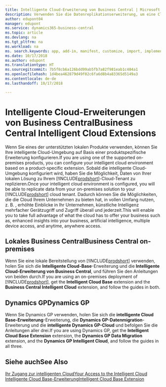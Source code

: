 ```yaml
---
title: Intelligente Cloud-Erweiterung von Business Central | Microsoft Docs
description: Verwenden Sie die Datenreplikationserweiterung, um eine Cloud-Kopie Ihrer Daten zu erstellen, sodass Sie mit der intelligente Cloud verbunden sind.
author: edupont04
manager: edupont
ms.service: dynamics365-business-central
ms.topic: article
ms.devlang: na
ms.tgt_pltfrm: na
ms.workload: na
ms. search.keywords: app, add-in, manifest, customize, import, implement
ms.date: 10/17/2018
ms.author: edupont
ms.translationtype: HT
ms.sourcegitcommit: 7b5f8cb6a126bdd99ab5fb7a82f981eab1c484a1
ms.openlocfilehash: 1d4bea462879d49f02c6fa6d8b4a83365d5149a3
ms.contentlocale: de-de
ms.lasthandoff: 10/17/2018

---
```


# <a name="business-central-intelligent-cloud-extensions"></a><span data-ttu-id="40e3c-103">Intelligente Cloud-Erweiterungen von Business Central</span><span class="sxs-lookup"><span data-stu-id="40e3c-103">Business Central Intelligent Cloud Extensions</span></span>

<span data-ttu-id="40e3c-104">Wenn Sie eines der unterstützten lokalen Produkte verwenden, können Sie Ihre intelligente Cloud-Umgebung auf Basis einer produktspezifische Erweiterung konfigurieren.</span><span class="sxs-lookup"><span data-stu-id="40e3c-104">If you are using one of the supported on-premises products, you can configure your intelligent cloud environment based on a product-specific extension.</span></span> <span data-ttu-id="40e3c-105">Sobald die intelligente Cloud-Umgebung konfiguriert wird, haben Sie die Möglichkeit, Daten von Ihrer lokalen Lösung zu Ihrem [!INCLUDE[prodshort](includes/prodshort.md)]-Cloud-Tenant zu replizieren.</span><span class="sxs-lookup"><span data-stu-id="40e3c-105">Once your intelligent cloud environment is configured, you will be able to replicate data from your on-premises solution to your [!INCLUDE[prodshort](includes/prodshort.md)] cloud tenant.</span></span> <span data-ttu-id="40e3c-106">Dadurch können Sie die Möglichkeiten, die die Cloud Ihrem Unternehmen zu bieten hat, in vollen Umfang nutzen, z. B. , erhöhte Einblicke in Ihr Unternehmen, künstliche Intelligenz mehrfacher Gerätzugriff und Zugriff überall und jederzeit.</span><span class="sxs-lookup"><span data-stu-id="40e3c-106">This will enable you to take full advantage of what the cloud has to offer your business such as, enhanced insights into your business, artificial intelligence, multiple device access, and anytime, anywhere access.</span></span>  

## <a name="business-central-on-premises"></a><span data-ttu-id="40e3c-107">Lokales Business Central</span><span class="sxs-lookup"><span data-stu-id="40e3c-107">Business Central on-premises</span></span>
<span data-ttu-id="40e3c-108">Wenn Sie eine lokale Bereitstellung von [!INCLUDE[prodshort](includes/prodshort.md)] verwenden, holen Sie sich die **Intelligente Cloud-Base**-Erweiterung und die **Intelligente Cloud-Erweiterung von Business Central**, und führen Sie den Anleitungen von beiden durch.</span><span class="sxs-lookup"><span data-stu-id="40e3c-108">If you are using an on-premises deployment of [!INCLUDE[prodshort](includes/prodshort.md)], get the **Intelligent Cloud Base** extension and the **Business Central Intelligent Cloud** extension, and follow the guides in both.</span></span>  

## <a name="dynamics-gp"></a><span data-ttu-id="40e3c-109">Dynamics GP</span><span class="sxs-lookup"><span data-stu-id="40e3c-109">Dynamics GP</span></span>
<span data-ttu-id="40e3c-110">Wenn Sie Dynamics GP verwenden, holen Sie sich die **intelligente Cloud Base-Erweiterung**-Erweiterung, die  **Dynamics GP-Datenmigration**-Erweiterung und die **intelligente Dynamics GP-Cloud** und befolgen Sie die Anleitungen aller drei.</span><span class="sxs-lookup"><span data-stu-id="40e3c-110">If you are using Dynamics GP, get the **Intelligent Cloud Base Extension** extension, the **Dynamics GP Data Migration** extension, and the **Dynamics GP Intelligent Cloud**, and follow the guides in all three.</span></span>  

## <a name="see-also"></a><span data-ttu-id="40e3c-111">Siehe auch</span><span class="sxs-lookup"><span data-stu-id="40e3c-111">See Also</span></span>

[<span data-ttu-id="40e3c-112">Ihr Zugang zur intelligenten Cloud</span><span class="sxs-lookup"><span data-stu-id="40e3c-112">Your Access to the Intelligent Cloud</span></span>](about-intelligent-cloud.md)  
[<span data-ttu-id="40e3c-113">Intelligente Cloud Base-Erweiterung</span><span class="sxs-lookup"><span data-stu-id="40e3c-113">Intelligent Cloud Base Extension</span></span>](ui-extensions-intelligent-cloud.md)  

